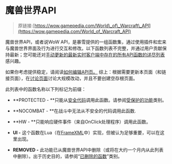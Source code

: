 # 魔兽世界API

> 原链接:[https://wow.gamepedia.com/World\_of\_Warcraft\_API](https://wow.gamepedia.com/World_of_Warcraft_API)

魔兽世界API，或者说WoW API，是暴雪提供的一组函数集，通过使用插件和宏来与魔兽世界界面及行为进行交互和修改。以下函数列表不完整，并通过用户贡献保持最新；您可能还对[手动更新的最新实时客户端中存在的所有API函数的详尽列表](https://wow.gamepedia.com/Global_functions)感兴趣。

如果你考虑提供稳定，请阅读[如何编辑API页。](https://wow.gamepedia.com/Wowpedia:How_to_edit_API_pages) 综上：根据需要更新本页面（和链接页面），在[讨论页面](https://wow.gamepedia.com/Talk:World_of_Warcraft_API)讨论大规模改动，并且不要创建空存根页面。

此列表中的函数名称以下列标记为前缀：

* **PROTECTED -  **只能从[安全代码](https://wow.gamepedia.com/Secure_code)调用此函数。请参阅[受保护的功能](https://wow.gamepedia.com/Category:World_of_Warcraft_API/Protected_Functions)类别。

* **NOCOMBAT - **在战斗中无法从不安全的代码调用此函数.

* **HW - **只能响应硬件事件（来自OnClick处理程序）调用此函数。

* **UI -** 这个函数在Lua（在[FrameXML](https://wow.gamepedia.com/Category:FrameXML_documentation)中）实现，但被认为足够重要，可以在这里出现。

* **REMOVED -** 此功能已从魔兽世界API中删除（或将在大约一个月内从此列表中删除）。出于历史目的，请参阅“[已删除的函数](https://wow.gamepedia.com/Category:World_of_Warcraft_API/Removed_Functions)”类别。



